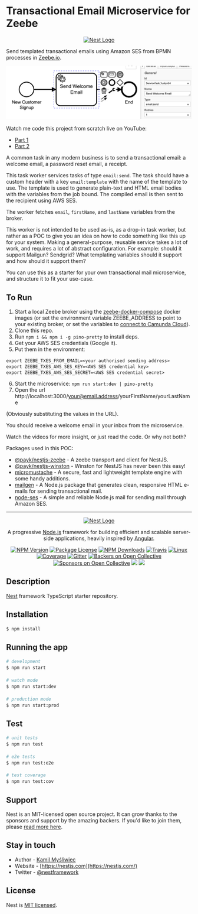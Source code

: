 # Transactional Email Microservice for Zeebe

<p align="center">
  <a href="http://nestjs.com/" target="blank"><img src="https://nestjs.com/img/logo_text.svg" width="320" alt="Nest Logo" /></a>
</p>

Send templated transactional emails using Amazon SES from BPMN processes in [Zeebe.io](https://zeebe.io). 

![](img/bpmn.png)

Watch me code this project from scratch live on YouTube:

* [Part 1](https://www.youtube.com/watch?v=19LXTZc9KZM)
* [Part 2](https://www.youtube.com/watch?v=SY9TWHnCFJw)

A common task in any modern business is to send a transactional email: a welcome email, a password reset email, a receipt.

This task worker services tasks of type `email:send`. The task should have a custom header with a key `email:template` with the name of the template to use. The template is used to generate plain-text and HTML email bodies with the variables from the job bound. The compiled email is then sent to the recipient using AWS SES.

The worker fetches `email`, `firstName`, and `lastName` variables from the broker. 

This worker is not intended to be used as-is, as a drop-in task worker, but rather as a POC to give you an idea on how to code something like this up for your system. Making a general-purpose, reusable service takes a lot of work, and requires a lot of abstract configuration. For example: should it support Mailgun? Sendgrid? What templating variables should it support and how should it support them?

You can use this as a starter for your own transactional mail microservice, and structure it to fit your use-case.

## To Run

1. Start a local Zeebe broker using the [zeebe-docker-compose]() docker images (or set the environment variable ZEEBE_ADDRESS to point to your existing broker, or set the variables to [connect to Camunda Cloud](https://zeebe.io/blog/2019/09/getting-started-camunda-cloud/)).
2. Clone this repo.
3. Run `npm i && npm i -g pino-pretty` to install deps.
4. Get your AWS SES credentials (Google it).
5. Put them in the environment:

```
export ZEEBE_TXES_FROM_EMAIL=<your authorised sending address>
export ZEEBE_TXES_AWS_SES_KEY=<AWS SES credential key>
export ZEEBE_TXES_AWS_SES_SECRET=<AWS SES credential secret>
```

6. Start the microservice: `npm run start:dev | pino-pretty`
7. Open the url http://localhost:3000/your@email.address/yourFirstName/yourLastName

(Obviously substituting the values in the URL).

You should receive a welcome email in your inbox from the microservice.

Watch the videos for more insight, or just read the code. Or why not both?

Packages used in this POC:

* [@payk/nestjs-zeebe](https://www.npmjs.com/package/@payk/nestjs-zeebe) - A zeebe transport and client for NestJS.
* [@payk/nestjs-winston](https://www.npmjs.com/package/@payk/nestjs-winston) - Winston for NestJS has never been this easy!
* [micromustache](https://www.npmjs.com/package/micromustache) - A secure, fast and lightweight template engine with some handy additions.
* [mailgen](https://www.npmjs.com/package/mailgen) - A Node.js package that generates clean, responsive HTML e-mails for sending transactional mail.
* [node-ses](https://www.npmjs.com/package/node-ses) - A simple and reliable Node.js mail for sending mail through Amazon SES.

---
<p align="center">
  <a href="http://nestjs.com/" target="blank"><img src="https://nestjs.com/img/logo_text.svg" width="320" alt="Nest Logo" /></a>
</p>

[travis-image]: https://api.travis-ci.org/nestjs/nest.svg?branch=master
[travis-url]: https://travis-ci.org/nestjs/nest
[linux-image]: https://img.shields.io/travis/nestjs/nest/master.svg?label=linux
[linux-url]: https://travis-ci.org/nestjs/nest
  
  <p align="center">A progressive <a href="http://nodejs.org" target="blank">Node.js</a> framework for building efficient and scalable server-side applications, heavily inspired by <a href="https://angular.io" target="blank">Angular</a>.</p>
    <p align="center">
<a href="https://www.npmjs.com/~nestjscore"><img src="https://img.shields.io/npm/v/@nestjs/core.svg" alt="NPM Version" /></a>
<a href="https://www.npmjs.com/~nestjscore"><img src="https://img.shields.io/npm/l/@nestjs/core.svg" alt="Package License" /></a>
<a href="https://www.npmjs.com/~nestjscore"><img src="https://img.shields.io/npm/dm/@nestjs/core.svg" alt="NPM Downloads" /></a>
<a href="https://travis-ci.org/nestjs/nest"><img src="https://api.travis-ci.org/nestjs/nest.svg?branch=master" alt="Travis" /></a>
<a href="https://travis-ci.org/nestjs/nest"><img src="https://img.shields.io/travis/nestjs/nest/master.svg?label=linux" alt="Linux" /></a>
<a href="https://coveralls.io/github/nestjs/nest?branch=master"><img src="https://coveralls.io/repos/github/nestjs/nest/badge.svg?branch=master#5" alt="Coverage" /></a>
<a href="https://gitter.im/nestjs/nestjs?utm_source=badge&utm_medium=badge&utm_campaign=pr-badge&utm_content=body_badge"><img src="https://badges.gitter.im/nestjs/nestjs.svg" alt="Gitter" /></a>
<a href="https://opencollective.com/nest#backer"><img src="https://opencollective.com/nest/backers/badge.svg" alt="Backers on Open Collective" /></a>
<a href="https://opencollective.com/nest#sponsor"><img src="https://opencollective.com/nest/sponsors/badge.svg" alt="Sponsors on Open Collective" /></a>
  <a href="https://paypal.me/kamilmysliwiec"><img src="https://img.shields.io/badge/Donate-PayPal-dc3d53.svg"/></a>
  <a href="https://twitter.com/nestframework"><img src="https://img.shields.io/twitter/follow/nestframework.svg?style=social&label=Follow"></a>
</p>
  <!--[![Backers on Open Collective](https://opencollective.com/nest/backers/badge.svg)](https://opencollective.com/nest#backer)
  [![Sponsors on Open Collective](https://opencollective.com/nest/sponsors/badge.svg)](https://opencollective.com/nest#sponsor)-->

## Description

[Nest](https://github.com/nestjs/nest) framework TypeScript starter repository.

## Installation

```bash
$ npm install
```

## Running the app

```bash
# development
$ npm run start

# watch mode
$ npm run start:dev

# production mode
$ npm run start:prod
```

## Test

```bash
# unit tests
$ npm run test

# e2e tests
$ npm run test:e2e

# test coverage
$ npm run test:cov
```

## Support

Nest is an MIT-licensed open source project. It can grow thanks to the sponsors and support by the amazing backers. If you'd like to join them, please [read more here](https://docs.nestjs.com/support).

## Stay in touch

- Author - [Kamil Myśliwiec](https://kamilmysliwiec.com)
- Website - [https://nestjs.com](https://nestjs.com/)
- Twitter - [@nestframework](https://twitter.com/nestframework)

## License

  Nest is [MIT licensed](LICENSE).
